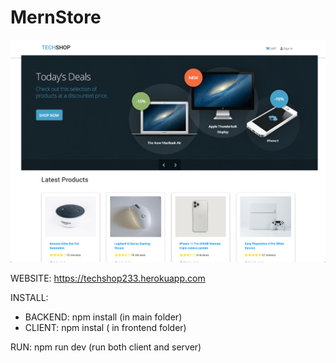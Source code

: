 # MernStore
<img src="https://raw.githubusercontent.com/juanluissv/MernStore/master/screen.png" />

WEBSITE:
https://techshop233.herokuapp.com

INSTALL:
- BACKEND: npm install (in main folder)
- CLIENT: npm instal ( in frontend folder)

RUN:
npm run dev (run both client and server)
